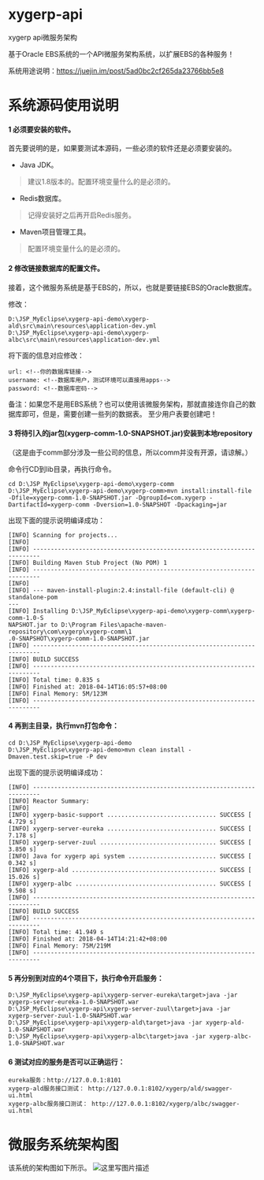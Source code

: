 # xygerp-api
xygerp api微服务架构

基于Oracle EBS系统的一个API微服务架构系统，以扩展EBS的各种服务！

系统用途说明：https://juejin.im/post/5ad0bc2cf265da23766bb5e8

# 系统源码使用说明

#### 1 必须要安装的软件。

首先要说明的是，如果要测试本源码，一些必须的软件还是必须要安装的。

 - Java JDK。
 > 建议1.8版本的。配置环境变量什么的是必须的。
 - Redis数据库。
 > 记得安装好之后再开启Redis服务。
 - Maven项目管理工具。
 > 配置环境变量什么的是必须的。

#### 2 修改链接数据库的配置文件。

接着，这个微服务系统是基于EBS的，所以，也就是要链接EBS的Oracle数据库。

修改：

```
D:\JSP_MyEclipse\xygerp-api-demo\xygerp-ald\src\main\resources\application-dev.yml
D:\JSP_MyEclipse\xygerp-api-demo\xygerp-albc\src\main\resources\application-dev.yml
```

将下面的信息对应修改：

```
url: <!--你的数据库链接-->
username: <!--数据库用户，测试环境可以直接用apps-->
password: <!--数据库密码-->
```

备注：如果您不是用EBS系统？也可以使用该微服务架构，那就直接连你自己的数据库即可，但是，需要创建一些列的数据表。
至少用户表要创建吧！

#### 3 将待引入的jar包(xygerp-comm-1.0-SNAPSHOT.jar)安装到本地repository

（这是由于comm部分涉及一些公司的信息，所以comm并没有开源，请谅解。）

命令行CD到lib目录，再执行命令。

```
cd D:\JSP_MyEclipse\xygerp-api-demo\xygerp-comm
D:\JSP_MyEclipse\xygerp-api-demo\xygerp-comm>mvn install:install-file -Dfile=xygerp-comm-1.0-SNAPSHOT.jar -DgroupId=com.xygerp -DartifactId=xygerp-comm -Dversion=1.0-SNAPSHOT -Dpackaging=jar
```

出现下面的提示说明编译成功：

```
[INFO] Scanning for projects...
[INFO]
[INFO] ------------------------------------------------------------------------
[INFO] Building Maven Stub Project (No POM) 1
[INFO] ------------------------------------------------------------------------
[INFO]
[INFO] --- maven-install-plugin:2.4:install-file (default-cli) @ standalone-pom
---
[INFO] Installing D:\JSP_MyEclipse\xygerp-api-demo\xygerp-comm\xygerp-comm-1.0-S
NAPSHOT.jar to D:\Program Files\apache-maven-repository\com\xygerp\xygerp-comm\1
.0-SNAPSHOT\xygerp-comm-1.0-SNAPSHOT.jar
[INFO] ------------------------------------------------------------------------
[INFO] BUILD SUCCESS
[INFO] ------------------------------------------------------------------------
[INFO] Total time: 0.835 s
[INFO] Finished at: 2018-04-14T16:05:57+08:00
[INFO] Final Memory: 5M/123M
[INFO] ------------------------------------------------------------------------
```

#### 4 再到主目录，执行mvn打包命令：

```
cd D:\JSP_MyEclipse\xygerp-api-demo
D:\JSP_MyEclipse\xygerp-api-demo>mvn clean install -Dmaven.test.skip=true -P dev
```

出现下面的提示说明编译成功：

```
[INFO] ------------------------------------------------------------------------
[INFO] Reactor Summary:
[INFO]
[INFO] xygerp-basic-support ............................... SUCCESS [  4.729 s]
[INFO] xygerp-server-eureka ............................... SUCCESS [  7.178 s]
[INFO] xygerp-server-zuul ................................. SUCCESS [  3.850 s]
[INFO] Java for xygerp api system ......................... SUCCESS [  0.342 s]
[INFO] xygerp-ald ......................................... SUCCESS [ 15.026 s]
[INFO] xygerp-albc ........................................ SUCCESS [  9.508 s]
[INFO] ------------------------------------------------------------------------
[INFO] BUILD SUCCESS
[INFO] ------------------------------------------------------------------------
[INFO] Total time: 41.949 s
[INFO] Finished at: 2018-04-14T14:21:42+08:00
[INFO] Final Memory: 75M/219M
[INFO] ------------------------------------------------------------------------
```

#### 5 再分别到对应的4个项目下，执行命令开启服务：

```
D:\JSP_MyEclipse\xygerp-api\xygerp-server-eureka\target>java -jar xygerp-server-eureka-1.0-SNAPSHOT.war
D:\JSP_MyEclipse\xygerp-api\xygerp-server-zuul\target>java -jar xygerp-server-zuul-1.0-SNAPSHOT.war
D:\JSP_MyEclipse\xygerp-api\xygerp-ald\target>java -jar xygerp-ald-1.0-SNAPSHOT.war
D:\JSP_MyEclipse\xygerp-api\xygerp-albc\target>java -jar xygerp-albc-1.0-SNAPSHOT.war
```

#### 6 测试对应的服务是否可以正确运行：

```
eureka服务：http://127.0.0.1:8101
xygerp-ald服务接口测试： http://127.0.0.1:8102/xygerp/ald/swagger-ui.html  
xygerp-albc服务接口测试： http://127.0.0.1:8102/xygerp/albc/swagger-ui.html  
```

# 微服务系统架构图

该系统的架构图如下所示。
![这里写图片描述](https://user-gold-cdn.xitu.io/2018/4/13/162bf5f3308a4c3c?w=844&h=995&f=png&s=127037)
